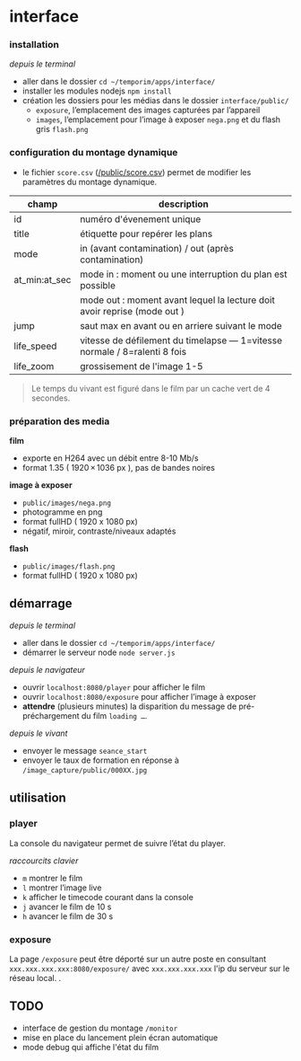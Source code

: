 interface
=====

### installation
_depuis le terminal_
- aller dans le dossier `cd ~/temporim/apps/interface/`
- installer les modules nodejs `npm install`
- création les dossiers pour les médias dans le dossier `interface/public/` 
	- `exposure`, l’emplacement des images capturées par l’appareil
	- `images`, l’emplacement pour l’image à exposer `nega.png` et du flash gris `flash.png`

### configuration du montage dynamique

- le fichier `score.csv` ([/public/score.csv](https://github.com/dcfvg/temporium/blob/panorama/apps/interface/public/score.csv)) permet de modifier les paramètres du montage dynamique.

| champ  | description |
| ------ | ----------- |
| id     | numéro d'évenement unique                    |
| title  | étiquette pour repérer les plans                      |
| mode   | in (avant contamination) / out (après contamination)
| at_min:at_sec | mode in : moment ou une interruption du plan est possible|
|        | mode out : moment avant lequel la lecture doit avoir reprise (mode out )|
| jump   | saut max en avant ou en arriere suivant le mode |
| life_speed | vitesse de défilement du timelapse — 1=vitesse normale / 8=ralenti 8 fois | 
| life_zoom  | grossisement de l'image 1-5 | 

> Le temps du vivant est figuré dans le film par un cache vert de 4 secondes.

### préparation des media

**film**
- exporte en H264 avec un débit entre 8-10 Mb/s
- format 1.35 ( 1920 × 1036 px ), pas de bandes noires

**image à exposer**
- `public/images/nega.png`
- photogramme en png
- format fullHD ( 1920 x 1080 px)
- négatif, miroir, contraste/niveaux adaptés

**flash**
- `public/images/flash.png`
- format fullHD ( 1920 x 1080 px)

## démarrage 

_depuis le terminal_
- aller dans le dossier `cd ~/temporim/apps/interface/`
- démarrer le serveur node `node server.js`

_depuis le navigateur_
- ouvrir `localhost:8080/player` pour afficher le film
- ouvrir `localhost:8080/exposure` pour afficher l’image à exposer
- **attendre** (plusieurs minutes) la disparition du message de pré-préchargement du film `loading …`.

_depuis le vivant_
- envoyer le message `seance_start`
- envoyer le taux de formation en réponse à `/image_capture/public/000XX.jpg`


## utilisation

### player
La console du navigateur permet de suivre l’état du player.

_raccourcits clavier_

- `m` montrer le film
- `l` montrer l’image live 
- `k` afficher le timecode courant dans la console
- `j` avancer le film de 10 s
- `h` avancer le film de 30 s

### exposure

La page `/exposure` peut être déporté sur un autre poste en consultant `xxx.xxx.xxx.xxx:8080/exposure/` avec `xxx.xxx.xxx.xxx` l'ip du serveur sur le réseau local. .

## TODO

- interface de gestion du montage `/monitor`
- mise en place du lancement plein écran automatique
- mode debug qui affiche l'état du film
